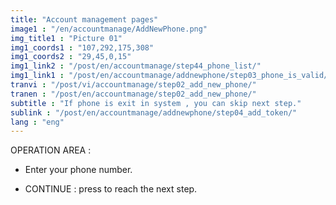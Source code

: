 ```yaml
---
title: "Account management pages"
image1 : "/en/accountmanage/AddNewPhone.png"
img_title1 : "Picture 01"
img1_coords1 : "107,292,175,308"
img1_coords2 : "29,45,0,15"
img1_link2 : "/post/en/accountmanage/step44_phone_list/"
img1_link1 : "/post/en/accountmanage/addnewphone/step03_phone_is_valid/"
tranvi : "/post/vi/accountmanage/step02_add_new_phone/"
tranen : "/post/en/accountmanage/step02_add_new_phone/"
subtitle : "If phone is exit in system , you can skip next step."
sublink : "/post/en/accountmanage/addnewphone/step04_add_token/"
lang : "eng"
---
```

OPERATION AREA :

- Enter your phone number.

- CONTINUE : press to reach the next step.





